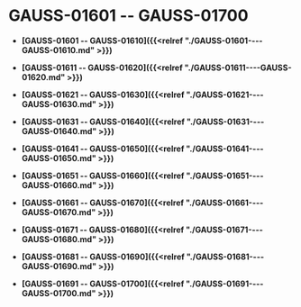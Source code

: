 # GAUSS-01601 -- GAUSS-01700<a name="ZH-CN_TOPIC_0302073566"></a>

-   **[GAUSS-01601 -- GAUSS-01610]({{<relref "./GAUSS-01601----GAUSS-01610.md" >}})**

-   **[GAUSS-01611 -- GAUSS-01620]({{<relref "./GAUSS-01611----GAUSS-01620.md" >}})**

-   **[GAUSS-01621 -- GAUSS-01630]({{<relref "./GAUSS-01621----GAUSS-01630.md" >}})**

-   **[GAUSS-01631 -- GAUSS-01640]({{<relref "./GAUSS-01631----GAUSS-01640.md" >}})**

-   **[GAUSS-01641 -- GAUSS-01650]({{<relref "./GAUSS-01641----GAUSS-01650.md" >}})**

-   **[GAUSS-01651 -- GAUSS-01660]({{<relref "./GAUSS-01651----GAUSS-01660.md" >}})**

-   **[GAUSS-01661 -- GAUSS-01670]({{<relref "./GAUSS-01661----GAUSS-01670.md" >}})**

-   **[GAUSS-01671 -- GAUSS-01680]({{<relref "./GAUSS-01671----GAUSS-01680.md" >}})**

-   **[GAUSS-01681 -- GAUSS-01690]({{<relref "./GAUSS-01681----GAUSS-01690.md" >}})**

-   **[GAUSS-01691 -- GAUSS-01700]({{<relref "./GAUSS-01691----GAUSS-01700.md" >}})**
